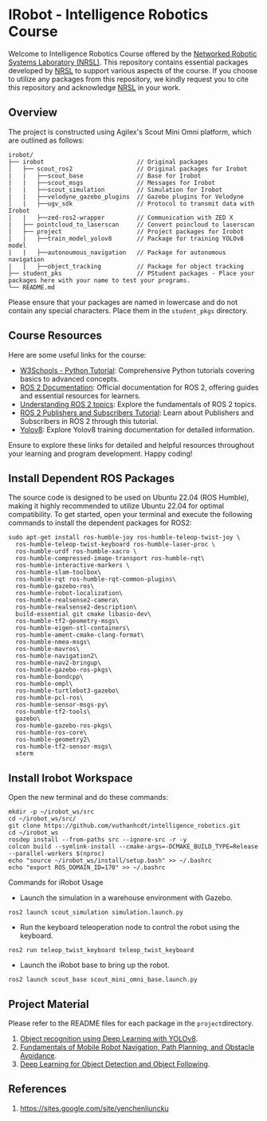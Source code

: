 # IRobot - Intelligence Robotics Course

Welcome to Intelligence Robotics Course offered by the [Networked Robotic Systems Laboratory (NRSL)](https://sites.google.com/site/yenchenliuncku). This repository contains essential packages developed by [NRSL](https://sites.google.com/site/yenchenliuncku) to support various aspects of the course. If you choose to utilize any packages from this repository, we kindly request you to cite this repository and acknowledge [NRSL](https://sites.google.com/site/yenchenliuncku) in your work.


## Overview
The project is constructed using Agilex's Scout Mini Omni platform, which are outlined as follows:
```
irobot/
├── irobot                          // Original packages
│   ├── scout_ros2                  // Original packages for Irobot
|   |   ├──scout_base               // Base for Irobot
|   |   ├──scout_msgs               // Messages for Irobot
|   |   ├──scout_simulation         // Simulation for Irobot
|   |   ├──velodyne_gazebo_plugins  // Gazebo plugins for Velodyne
│   |   ├──ugv_sdk                  // Protocol to transmit data with Irobot 
│   |   ├──zed-ros2-wrapper         // Communication with ZED X 
|   ├── pointcloud_to_laserscan     // Convert poincloud to laserscan
|   ├── project                     // Project packages for Irobot
|   |   ├──train_model_yolov8       // Package for training YOLOv8 model
|   |   ├──autonoumous_navigation   // Package for autonomous navigation
|   |   ├──object_tracking          // Package for object tracking
├── student_pks                     // PStudent packages - Place your packages here with your name to test your programs.
└── README.md
```
Please ensure that your packages are named in lowercase and do not contain any special characters. Place them in the ``student_pkgs`` directory.
## Course Resources
Here are some useful links for the course:
- [W3Schools - Python Tutorial](https://www.w3schools.com/python/): Comprehensive Python tutorials covering basics to advanced concepts.
- [ROS 2 Documentation](https://docs.ros.org/en/humble/index.html): Official documentation for ROS 2, offering guides and essential resources for learners.
- [Understanding ROS 2 topics](https://docs.ros.org/en/crystal/Tutorials/Topics/Understanding-ROS2-Topics.html): Explore the fundamentals of ROS 2 topics.
- [ROS 2 Publishers and Subscribers Tutorial](https://docs.ros.org/en/humble/Tutorials/Beginner-Client-Libraries/Writing-A-Simple-Py-Publisher-And-Subscriber.html): Learn about Publishers and Subscribers in ROS 2 through this tutorial.
- [Yolov8](https://docs.ultralytics.com/usage/python/#train): Explore Yolov8 training documentation for detailed information.

Ensure to explore these links for detailed and helpful resources throughout your learning and program development. Happy coding!


## Install Dependent ROS Packages
The source code is designed to be used on Ubuntu 22.04 (ROS Humble), making it highly recommended to utilize Ubuntu 22.04 for optimal compatibility. To get started, open your terminal and execute the following commands to install the dependent packages for ROS2:
```
sudo apt-get install ros-humble-joy ros-humble-teleop-twist-joy \
  ros-humble-teleop-twist-keyboard ros-humble-laser-proc \
  ros-humble-urdf ros-humble-xacro \
  ros-humble-compressed-image-transport ros-humble-rqt\
  ros-humble-interactive-markers \
  ros-humble-slam-toolbox\
  ros-humble-rqt ros-humble-rqt-common-plugins\
  ros-humble-gazebo-ros\
  ros-humble-robot-localization\
  ros-humble-realsense2-camera\
  ros-humble-realsense2-description\
  build-essential git cmake libasio-dev\
  ros-humble-tf2-geometry-msgs\
  ros-humble-eigen-stl-containers\
  ros-humble-ament-cmake-clang-format\
  ros-humble-nmea-msgs\
  ros-humble-mavros\
  ros-humble-navigation2\
  ros-humble-nav2-bringup\
  ros-humble-gazebo-ros-pkgs\
  ros-humble-bondcpp\
  ros-humble-ompl\
  ros-humble-turtlebot3-gazebo\
  ros-humble-pcl-ros\
  ros-humble-sensor-msgs-py\
  ros-humble-tf2-tools\
  gazebo\
  ros-humble-gazebo-ros-pkgs\
  ros-humble-ros-core\
  ros-humble-geometry2\
  ros-humble-tf2-sensor-msgs\
  xterm
```
## Install Irobot Workspace
Open the new terminal and do these commands:
```
mkdir -p ~/irobot_ws/src
cd ~/irobot_ws/src/
git clone https://github.com/vuthanhcdt/intelligence_robotics.git
cd ~/irobot_ws
rosdep install --from-paths src --ignore-src -r -y
colcon build --symlink-install --cmake-args=-DCMAKE_BUILD_TYPE=Release --parallel-workers $(nproc)
echo "source ~/irobot_ws/install/setup.bash" >> ~/.bashrc
echo "export ROS_DOMAIN_ID=170" >> ~/.bashrc
```
Commands for iRobot Usage

- Launch the simulation in a warehouse environment with Gazebo.
```
ros2 launch scout_simulation simulation.launch.py
```
- Run the keyboard teleoperation node to control the robot using the keyboard.

```
ros2 run teleop_twist_keyboard teleop_twist_keyboard
```

- Launch the iRobot base to bring up the robot.

```
ros2 launch scout_base scout_mini_omni_base.launch.py
```
## Project Material
Please refer to the README files for each package in the ``project``directory.
1. [Object recognition using Deep Learning with YOLOv8](project/train_model_yolov8).
2. [Fundamentals of Mobile Robot Navigation, Path Planning, and Obstacle Avoidance](project/autonoumous_navigation).
3. [Deep Learning for Object Detection and Object Following](project/object_tracking).



## References
1. https://sites.google.com/site/yenchenliuncku
